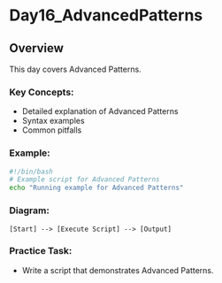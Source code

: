 # Day16_AdvancedPatterns

## Overview
This day covers Advanced Patterns.

### Key Concepts:
- Detailed explanation of Advanced Patterns
- Syntax examples
- Common pitfalls

### Example:
```bash
#!/bin/bash
# Example script for Advanced Patterns
echo "Running example for Advanced Patterns"
```

### Diagram:
```
[Start] --> [Execute Script] --> [Output]
```

### Practice Task:
- Write a script that demonstrates Advanced Patterns.
